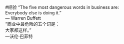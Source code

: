 #经验
“The five most dangerous words in business are:  
Everybody else is doing it.”  
— Warren Buffett  
“商业中最危险的五个词是：  
大家都这样。”  
—沃伦·巴菲特  
